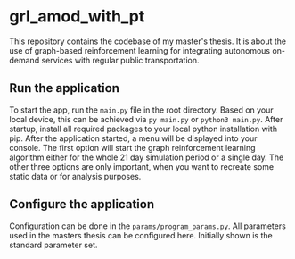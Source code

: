 # grl_amod_with_pt
This repository contains the codebase of my master's thesis. It is about the use of graph-based reinforcement learning for integrating autonomous on-demand services with regular public transportation.

## Run the application
To start the app, run the `main.py` file in the root directory. Based on your local device, this can be achieved via `py main.py` or `python3 main.py`. After startup, install all required packages to your local python installation with pip. After the application started, a menu will be displayed into your console. The first option will start the graph reinforcement learning algorithm either for the whole 21 day simulation period or a single day. The other three options are only important, when you want to  recreate some static data or for analysis purposes.

## Configure the application
Configuration can be done in the `params/program_params.py`. All parameters used in the masters thesis can be configured here. Initially shown is the standard parameter set.
